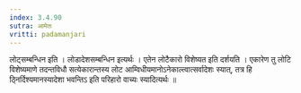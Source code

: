 ```yaml
---
index: 3.4.90
sutra: आमेतः
vritti: padamanjari
---
```


 लोट्सम्बन्धिन इति । लोडादेशसम्बन्धिन इत्यर्थः । एतेन लोटैकारो विशेष्यत इति दर्शयति । एकारेण तु लोटि विशेष्यमाणे तदन्तविधौ सत्येकारान्तस्य लोट आम्विधीयमानोऽनेकाल्त्वात्सर्वादेशः स्यात्, तत्र हि ठ्निर्दिश्यमानस्यादेशा भवन्तिऽ इति परिहारो वाच्यः स्यादित्यर्थः ॥